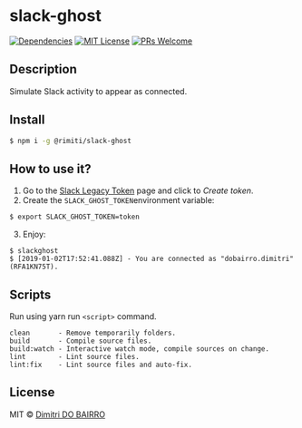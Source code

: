 # slack-ghost

[![Dependencies][prod-dependencies-badge]][prod-dependencies]
[![MIT License][license-badge]][LICENSE]
[![PRs Welcome][prs-badge]][prs]


## Description

Simulate Slack activity to appear as connected.

## Install

```bash
$ npm i -g @rimiti/slack-ghost
```

## How to use it?

1. Go to the [Slack Legacy Token](https://api.slack.com/custom-integrations/legacy-tokens) page and click to *Create token*.
2. Create the `SLACK_GHOST_TOKEN`environment variable:

```bash
$ export SLACK_GHOST_TOKEN=token
```
3. Enjoy:

```
$ slackghost
$ [2019-01-02T17:52:41.088Z] - You are connected as "dobairro.dimitri" (RFA1KN75T).
```

## Scripts

Run using yarn run `<script>` command.

    clean       - Remove temporarily folders.
    build       - Compile source files.
    build:watch - Interactive watch mode, compile sources on change.
    lint        - Lint source files.
    lint:fix    - Lint source files and auto-fix.

## License

MIT © [Dimitri DO BAIRRO](https://github.com/rimiti/slack-ghost/blob/master/LICENSE)

[prod-dependencies-badge]: https://david-dm.org/rimiti/slack-ghost/status.svg
[prod-dependencies]: https://david-dm.org/rimiti/slack-ghost
[license-badge]: https://img.shields.io/badge/license-MIT-blue.svg?style=flat-square
[license]: https://github.com/rimiti/slack-ghost/blob/master/LICENSE
[prs-badge]: https://img.shields.io/badge/PRs-welcome-brightgreen.svg?style=flat-square
[prs]: http://makeapullrequest.com
